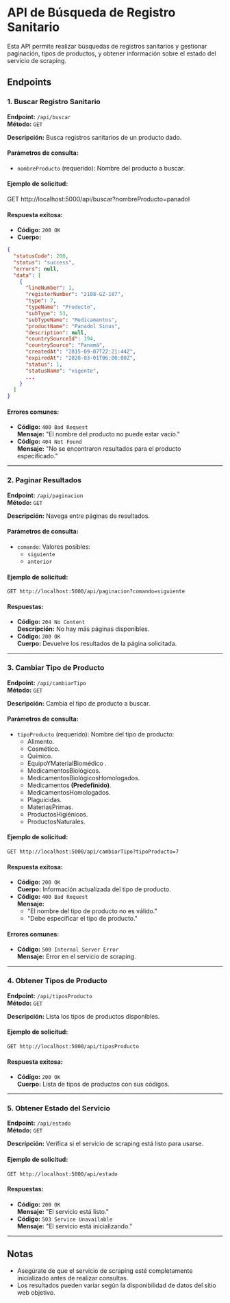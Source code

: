# API de Búsqueda de Registro Sanitario

Esta API permite realizar búsquedas de registros sanitarios y gestionar paginación, tipos de productos, y obtener información sobre el estado del servicio de scraping.

## Endpoints

### 1. Buscar Registro Sanitario
**Endpoint:** `/api/buscar`  
**Método:** `GET`

**Descripción:** Busca registros sanitarios de un producto dado.

#### Parámetros de consulta:
- `nombreProducto` (requerido): Nombre del producto a buscar.

#### Ejemplo de solicitud:

GET http://localhost:5000/api/buscar?nombreProducto=panadol

#### Respuesta exitosa:
- **Código:** `200 OK`
- **Cuerpo:**

```json
{
  "statusCode": 200,
  "status": "success",
  "errors": null,
  "data": [
    {
      "lineNumber": 1,
      "registerNumber": "2108-GZ-187",
      "type": 7,
      "typeName": "Producto",
      "subType": 53,
      "subTypeName": "Medicamentos",
      "productName": "Panadol Sinus",
      "description": null,
      "countrySourceId": 194,
      "countrySource": "Panamá",
      "createdAt": "2015-09-07T22:21:44Z",
      "expiredAt": "2028-03-01T06:00:00Z",
      "status": 1,
      "statusName": "vigente",
      ...
    }
  ]
}
```

#### Errores comunes:
- **Código:** `400 Bad Request`  
  **Mensaje:** "El nombre del producto no puede estar vacío."
- **Código:** `404 Not Found`  
  **Mensaje:** "No se encontraron resultados para el producto especificado."

---

### 2. Paginar Resultados
**Endpoint:** `/api/paginacion`  
**Método:** `GET`

**Descripción:** Navega entre páginas de resultados.

#### Parámetros de consulta:
- `comando`: Valores posibles:
  - `siguiente`
  - `anterior`

#### Ejemplo de solicitud:
```
GET http://localhost:5000/api/paginacion?comando=siguiente
```

#### Respuestas:
- **Código:** `204 No Content`  
  **Descripción:** No hay más páginas disponibles.
- **Código:** `200 OK`  
  **Cuerpo:** Devuelve los resultados de la página solicitada.

---

### 3. Cambiar Tipo de Producto
**Endpoint:** `/api/cambiarTipo`  
**Método:** `GET`

**Descripción:** Cambia el tipo de producto a buscar.

#### Parámetros de consulta:
- `tipoProducto` (requerido): Nombre del tipo de producto:
    - Alimento.
    - Cosmético.
    - Químico. 
    - EquipoYMaterialBiomédico .
    - MedicamentosBiológicos.
    - MedicamentosBiológicosHomologados.
    - Medicamentos **(Predefinido)**. 
    - MedicamentosHomologados.
    - Plaguicidas.
    - MateriasPrimas.
    - ProductosHigiénicos.
    - ProductosNaturales.

#### Ejemplo de solicitud:
```
GET http://localhost:5000/api/cambiarTipo?tipoProducto=7
```

#### Respuesta exitosa:
- **Código:** `200 OK`  
  **Cuerpo:** Información actualizada del tipo de producto.
- **Código:** `400 Bad Request`  
  **Mensaje:** 
    - "El nombre del tipo de producto no es válido."
    - "Debe especificar el tipo de producto."

#### Errores comunes:
- **Código:** `500 Internal Server Error`  
  **Mensaje:** Error en el servicio de scraping.

---

### 4. Obtener Tipos de Producto
**Endpoint:** `/api/tiposProducto`  
**Método:** `GET`

**Descripción:** Lista los tipos de productos disponibles.

#### Ejemplo de solicitud:
```
GET http://localhost:5000/api/tiposProducto
```

#### Respuesta exitosa:
- **Código:** `200 OK`  
  **Cuerpo:** Lista de tipos de productos con sus códigos.

---

### 5. Obtener Estado del Servicio
**Endpoint:** `/api/estado`  
**Método:** `GET`

**Descripción:** Verifica si el servicio de scraping está listo para usarse.

#### Ejemplo de solicitud:
```
GET http://localhost:5000/api/estado
```

#### Respuestas:
- **Código:** `200 OK`  
  **Mensaje:** "El servicio está listo."
- **Código:** `503 Service Unavailable`  
  **Mensaje:** "El servicio está inicializando."

---

## Notas
- Asegúrate de que el servicio de scraping esté completamente inicializado antes de realizar consultas.
- Los resultados pueden variar según la disponibilidad de datos del sitio web objetivo.

